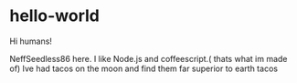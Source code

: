 # hello-world

Hi humans!


NeffSeedless86 here. I like Node.js and coffeescript.( thats what im made of)
Ive had tacos on the moon and find them far superior to earth tacos

